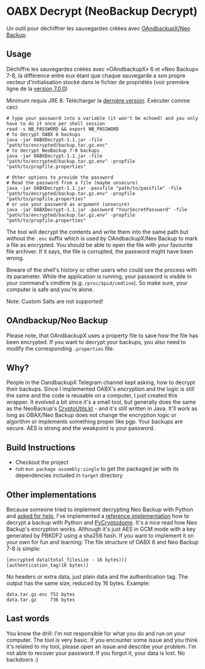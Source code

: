 # OABX Decrypt (NeoBackup Decrypt)
Un outil pour déchiffrer les sauvegardes créées avec [OAndbackupX/Neo Backup](https://github.com/NeoApplications/Neo-Backup).

## Usage
Déchiffre les sauvegardes créées avec «OAndbackupX» 6 et «Neo Backup» 7-8, la différence entre eux étant que chaque sauvegarde a son propre vecteur d'initialisation stocké dans le fichier de propriétés (voir première ligne de la [version 7.0.0](https://github.com/NeoApplications/Neo-Backup/releases/tag/7.0.0))

Minimum requis JRE 8.
Télécharger la [dernière version](https://github.com/NeoApplications/Neo-Backup/releases/latest).
Exécuter comme ceci:
```shell
# type your password into a variable (it won't be echoed) and you only have to do it once per shell session
read -s NB_PASSWORD && export NB_PASSWORD
# to decrypt OABX 6 backups
java -jar OABXDecrypt-1.1.jar -file "path/to/encrypted/backup.tar.gz.enc"
# to decrypt NeoBackup 7-8 backups
java -jar OABXDecrypt-1.1.jar -file "path/to/encrypted/backup.tar.gz.env" -propfile "path/to/propfile.properties"

# Other options to provide the password
# Read the password from a file (maybe unsecure)
java -jar OABXDecrypt-1.1.jar -passfile "path/to/passfile" -file "path/to/encrypted/backup.tar.gz.env" -propfile "path/to/propfile.properties"
# or use your password as argument (unsecure)
java -jar OABXDecrypt-1.1.jar -password "YourSecretPassword" -file "path/to/encrypted/backup.tar.gz.env" -propfile "path/to/propfile.properties"
```

The tool will decrypt the contents and write them into the same path but without the `.enc` suffix which is used by OAndbackupX/Neo Backup to mark a file as encrypted.
You should be able to open the file with your favourite file archiver. If it says, the file is corrupted, the password might have been wrong.

Beware of the shell's history or other users who could see the process with its parameter. While the application is running, your password is visible in your command's cmdline (e.g. `/proc/$pid/cmdline`). So make sure, your computer is safe and you're alone. 

Note: Custom Salts are not supported!

## OAndbackup/Neo Backup
Please note, that OAndbackupX uses a property file to save how the file has been encrypted. If you want to decrypt your backups, you also need to modify the corresponding `.properties` file.

## Why?
People in the OandbackupX Telegram channel kept asking, how to decrypt their backups. Since I implemented OABX's encryption and the logic is still the same and the code is reusable on a computer, I just created this wrapper.
It evolved a bit since it's a small tool, but generally does the same as the NeoBackup's [CryptoUtils.kt](https://github.com/NeoApplications/Neo-Backup/blob/main/app/src/main/java/com/machiav3lli/backup/utils/CryptoUtils.kt) - and it's still written in Java. 
It'll work as long as OBAX/Neo Backup does not change the encryption logic or algorithm or implements something proper like pgp.
Your backups are secure. AES is strong and the weakpoint is your password.

## Build Instructions
* Checkout the project
* run `mvn package assembly:single` to get the packaged jar with its dependencies included in `target` directory

## Other implementations
Because someone tried to implement decrypting Neo Backup with Python and [asked for help](https://github.com/NeoApplications/Neo-Backup/issues/527), I've implemented a [reference implementation](misc/decrypt.py) how to decrypt a backup with Python and [PyCryptodome](https://www.pycryptodome.org).
It's a nice read how Neo Backup's encryption works. Although it's just AES in GCM mode with a key generated by PBKDF2 using a sha256 hash.
If you want to implement it on your own for fun and learning: The file structure of OABX 6 and Neo Backup 7-8 is simple:
```
[encrypted data(total_filesize - 16 bytes))]
[authentication_tag(16 bytes)]
```
No headers or extra data, just plain data and the authentication tag. The output has the same size, reduced by 16 bytes.
Example:
```
data.tar.gz.enc 752 bytes
data.tar.gz     736 bytes
```

## Last words
You know the drill: I'm not responsible for what you do and run on your computer. The tool is very basic. If you encounter some issue and you think it's related to my tool, please open an issue and describe your problem.
I'm not able to recover your password. If you forgot it, your data is lost. No backdoors :)
